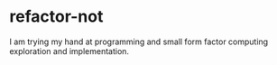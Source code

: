 # refactor-not
I am trying my hand at programming and small form factor computing exploration and implementation. 
